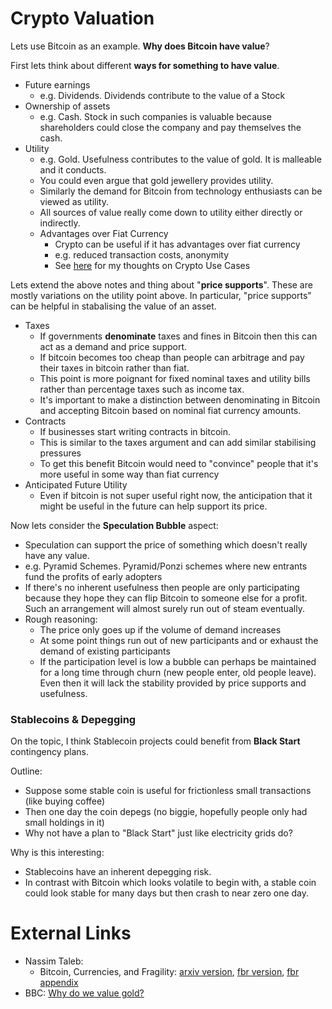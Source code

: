 # Crypto Valuation
Lets use Bitcoin as an example. **Why does Bitcoin have value**?

First lets think about different **ways for something to have value**.
* Future earnings
    *  e.g. Dividends. Dividends contribute to the value of a Stock
* Ownership of assets
    *  e.g. Cash. Stock in such companies is valuable because shareholders could close the company and pay themselves the cash.
* Utility
    * e.g. Gold. Usefulness contributes to the value of gold. It is malleable and it conducts. 
    * You could even argue that gold jewellery provides utility.
    * Similarly the demand for Bitcoin from technology enthusiasts can be viewed as utility.
    * All sources of value really come down to utility either directly or indirectly.
    * Advantages over Fiat Currency
        * Crypto can be useful if it has advantages over fiat currency
        * e.g. reduced transaction costs, anonymity
        * See [here](./use_cases.md) for my thoughts on Crypto Use Cases

Lets extend the above notes and thing about "**price supports**". These are mostly variations on the utility point above. In particular, "price supports" can be helpful in stabalising the value of an asset.
* Taxes
    * If governments **denominate** taxes and fines in Bitcoin then this can act as a demand and price support.
    * If bitcoin becomes too cheap than people can arbitrage and pay their taxes in bitcoin rather than fiat.
    * This point is more poignant for fixed nominal taxes and utility bills rather than percentage taxes such as income tax.
    * It's important to make a distinction between denominating in Bitcoin and accepting Bitcoin based on nominal fiat currency amounts.
* Contracts
    * If businesses start writing contracts in bitcoin.
    * This is similar to the taxes argument and can add similar stabilising pressures
    * To get this benefit Bitcoin would need to "convince" people that it's more useful in some way than fiat currency
* Anticipated Future Utility
    * Even if bitcoin is not super useful right now, the anticipation that it might be useful in the future can help support its price.

Now lets consider the **Speculation Bubble** aspect:
* Speculation can support the price of something which doesn't really have any value.
* e.g. Pyramid Schemes. Pyramid/Ponzi schemes where new entrants fund the profits of early adopters
* If there's no inherent usefulness then people are only participating because they hope they can flip Bitcoin to someone else for a profit. Such an arrangement will almost surely run out of steam eventually.
* Rough reasoning:
    * The price only goes up if the volume of demand increases
    * At some point things run out of new participants and or exhaust the demand of existing participants
    * If the participation level is low a bubble can perhaps be maintained for a long time through churn (new people enter, old people leave). Even then it will lack the stability provided by price supports and usefulness.

### Stablecoins & Depegging
On the topic, I think Stablecoin projects could benefit from **Black Start** contingency plans.

Outline:
* Suppose some stable coin is useful for frictionless small transactions (like buying coffee)
* Then one day the coin depegs (no biggie, hopefully people only had small holdings in it)
* Why not have a plan to "Black Start" just like electricity grids do?

Why is this interesting:
* Stablecoins have an inherent depegging risk.
* In contrast with Bitcoin which looks volatile to begin with, a stable coin could look stable for many days but then crash to near zero one day.

# External Links
* Nassim Taleb:
    * Bitcoin, Currencies, and Fragility: [arxiv version](https://arxiv.org/abs/2106.14204), [fbr version](https://www.fooledbyrandomness.com/BTC-QF.pdf), [fbr appendix](https://www.fooledbyrandomness.com/BTC-QF-appendix.pdf)
* BBC: [Why do we value gold?](https://www.bbc.com/news/magazine-25255957)
